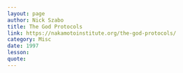 ```yaml
---
layout: page
author: Nick Szabo
title: The God Protocols
link: https://nakamotoinstitute.org/the-god-protocols/
category: Misc
date: 1997
lesson: 
quote: 
---
```

